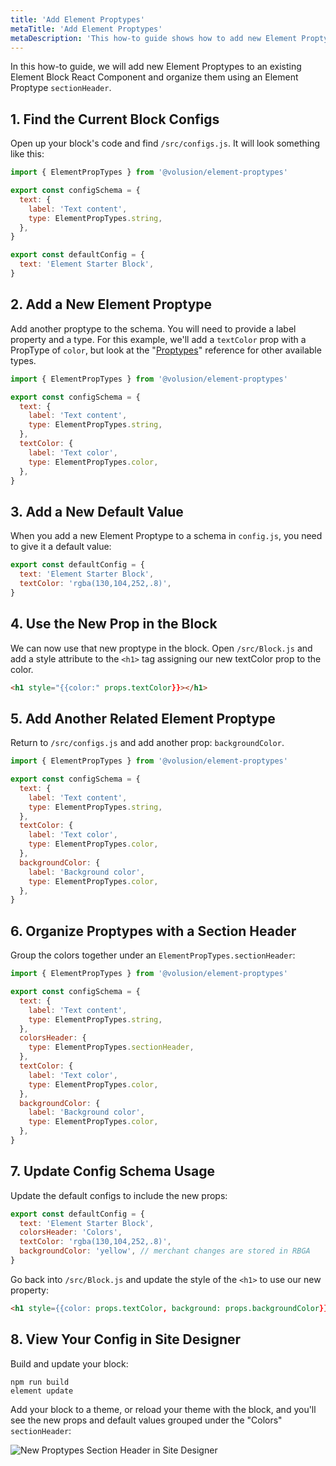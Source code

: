 ```yaml
---
title: 'Add Element Proptypes'
metaTitle: 'Add Element Proptypes'
metaDescription: 'This how-to guide shows how to add new Element Proptypes to an existing Element Block React Component and organize them using an Element Proptype sectionHeader.'
---
```


In this how-to guide, we will add new Element Proptypes to an existing Element Block React Component and organize them using an Element Proptype `sectionHeader`.

## 1. Find the Current Block Configs

Open up your block's code and find `/src/configs.js`. It will look something like this:

```javascript
import { ElementPropTypes } from '@volusion/element-proptypes'

export const configSchema = {
  text: {
    label: 'Text content',
    type: ElementPropTypes.string,
  },
}

export const defaultConfig = {
  text: 'Element Starter Block',
}
```

## 2. Add a New Element Proptype

Add another proptype to the schema. You will need to provide a label property and a type. For this example, we'll add a `textColor` prop with a PropType of `color`, but look at the "[Proptypes](/references/proptypes)" reference for other available types.

```javascript
import { ElementPropTypes } from '@volusion/element-proptypes'

export const configSchema = {
  text: {
    label: 'Text content',
    type: ElementPropTypes.string,
  },
  textColor: {
    label: 'Text color',
    type: ElementPropTypes.color,
  },
}
```

## 3. Add a New Default Value

When you add a new Element Proptype to a schema in `config.js`, you need to give it a default value:

```javascript
export const defaultConfig = {
  text: 'Element Starter Block',
  textColor: 'rgba(130,104,252,.8)',
}
```

## 4. Use the New Prop in the Block

We can now use that new proptype in the block. Open `/src/Block.js` and add a style attribute to the `<h1>` tag assigning our new textColor prop to the color.

```html
<h1 style="{{color:" props.textColor}}></h1>
```

## 5. Add Another Related Element Proptype

Return to `/src/configs.js` and add another prop: `backgroundColor`.

```javascript
import { ElementPropTypes } from '@volusion/element-proptypes'

export const configSchema = {
  text: {
    label: 'Text content',
    type: ElementPropTypes.string,
  },
  textColor: {
    label: 'Text color',
    type: ElementPropTypes.color,
  },
  backgroundColor: {
    label: 'Background color',
    type: ElementPropTypes.color,
  },
}
```

## 6. Organize Proptypes with a Section Header

Group the colors together under an `ElementPropTypes.sectionHeader`:

```javascript
import { ElementPropTypes } from '@volusion/element-proptypes'

export const configSchema = {
  text: {
    label: 'Text content',
    type: ElementPropTypes.string,
  },
  colorsHeader: {
    type: ElementPropTypes.sectionHeader,
  },
  textColor: {
    label: 'Text color',
    type: ElementPropTypes.color,
  },
  backgroundColor: {
    label: 'Background color',
    type: ElementPropTypes.color,
  },
}
```

## 7. Update Config Schema Usage

Update the default configs to include the new props:

```javascript
export const defaultConfig = {
  text: 'Element Starter Block',
  colorsHeader: 'Colors',
  textColor: 'rgba(130,104,252,.8)',
  backgroundColor: 'yellow', // merchant changes are stored in RBGA
}
```

Go back into `/src/Block.js` and update the style of the `<h1>` to use our new property:

```html
<h1 style={{color: props.textColor, background: props.backgroundColor}}>
```

## 8. View Your Config in Site Designer

Build and update your block:

```shell
npm run build
element update
```

Add your block to a theme, or reload your theme with the block, and you'll see the new props and default values grouped under the "Colors" `sectionHeader`:

![New Proptypes Section Header in Site Designer](newSectionHeaderSiteDesigner.png)
